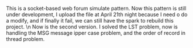 This is a socket-based web forum simulate pattern. Now this pattern is still under development, I upload the file at April 21th night because I need o do a modify, and if finally it fail, we can still have the spark to rebuild this project.  \n
Now is the second version. I solved the LST problem, now is handling the MSG message ipper case problem, and the order of record in thread problem.
